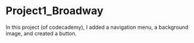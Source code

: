 # Project1_Broadway
In this project (of codecademy), I added a navigation menu, a background image, and created a button.
